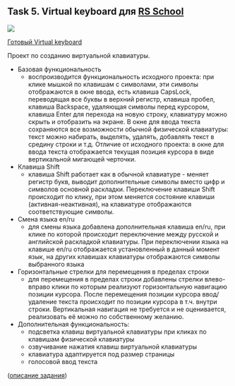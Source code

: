 ## Task 5. Virtual keyboard для [RS School](https://rs.school/)

![](virtual-keyboard/2021-01-15_20-47-33.png)

[Готовый Virtual keyboard](https://mauta.github.io/virtual-keyboard/virtual-keyboard/) 

Проект по созданию виртуальной клавиатуры.

- Базовая функциональность
  - воспроизводится функциональность исходного проекта: при клике мышкой по клавишам с символами, эти символы отображаются в окне ввода, есть клавиша CapsLock, переводящая все буквы в верхний регистр, клавиша пробел, клавиша Backspace, удаляющая символы перед курсором, клавиша Enter для перехода на новую строку, клавиатуру можно скрыть и отобразить на экране. В окне для ввода текста сохраняются все возможности обычной физической клавиатуры: текст можно набирать, выделять, удалять, добавлять текст в средину строки и т.д. Отличие от исходного проекта: в окне для ввода текста отображается текущая позиция курсора в виде вертикальной мигающей черточки.
- Клавиша Shift 
  - клавиша Shift работает как в обычной клавиатуре - меняет регистр букв, выводит дополнительные символы вместо цифр и символов основной раскладки. Переключение клавиши Shift происходит по клику, при этом меняется состояние клавиши (активная-неактивная), на клавиатуре отображаются соответствующие символы. 
- Смена языка en/ru 
  - для смены языка добавлена дополнительная клавиша en/ru, при клике по которой происходит переключение между русской и английской раскладкой клавиатуры. При переключении языка на клавише en/ru отображается установленный в данный момент язык, на других клавишах клавиатуры отображаются символы выбранного языка
- Горизонтальные стрелки для перемещения в пределах строки 
  - для перемещения в пределах строки добавлены стрелки влево-вправо клики по которым реализуют горизонтальную навигацию позиции курсора. После перемещения позиции курсора ввод/удаление текста происходит по позиции курсора в т.ч. внутри строки. Вертикальная навигация не требуется и не оценивается, реализовать её можно по собственному желанию.
- Дополнительная функциональность:
  - подсветка клавиш виртуальной клавиатуры при кликах по клавишам физической клавиатуры 
  - озвучивание нажатия клавиш виртуальной клавиатуры 
  - клавиатура адаптируется под размер страницы 
  - голосовой ввод текста


([описание задания](https://github.com/rolling-scopes-school/tasks/blob/master/tasks/ready-projects/virtual-keyboard.md))

